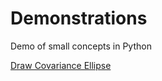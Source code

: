 # Demonstrations
 Demo of small concepts in Python
 
 [Draw Covariance Ellipse](https://nbviewer.jupyter.org/github/venkatramanrenganathan/Demonstrations/blob/master/Draw_Covariance_Ellipse.ipynb)
